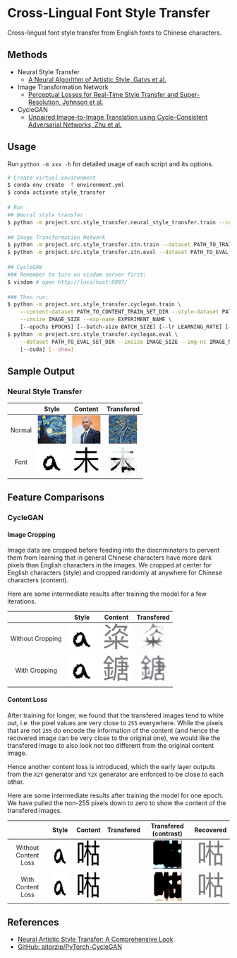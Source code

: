 # Cross-Lingual Font Style Transfer

Cross-lingual font style transfer from English fonts to Chinese characters.

## Methods

- Neural Style Transfer
    - [A Neural Algorithm of Artistic Style, Gatys et al.](https://arxiv.org/pdf/1508.06576v2.pdf)
- Image Transformation Network
    - [Perceptual Losses for Real-Time Style Transfer and Super-Resolution, Johnson et al.](https://arxiv.org/pdf/1603.08155.pdf)
- CycleGAN
    - [Unpaired Image-to-Image Translation using Cycle-Consistent Adversarial Networks, Zhu et al.](https://arxiv.org/pdf/1703.10593.pdf)

## Usage 

Run `python -m xxx -h` for detailed usage of each script and its options.

```bash
# Create virtual environment
$ conda env create -f environment.yml
$ conda activate style_transfer

# Run
## Neural style transfer
$ python -m project.src.style_transfer.neural_style_transfer.train --content PATH_TO_CONTENT_IMAGE --style PATH_TO_STYLE_IMAGE --output PATH_TO_OUTPUT_IMAGE --imsize IMAGE_SIZE --epochs EPOCHS --log-epochs LOG_EPOCHS

## Image Transformation Network 
$ python -m project.src.style_transfer.itn.train --dataset PATH_TO_TRAIN_SET_DIR --style PATH_TO_STYLE_IMAGE --output-model PATH_TO_OUTPUT_MODEL --imsize IMAGE_SIZE --epochs EPOCHS --batch-size BATCH_SIZE --log-epochs LOG_EPOCHS --save-epochs SAVE_EPOCHS
$ python -m project.src.style_transfer.itn.eval --dataset PATH_TO_EVAL_SET_DIR --model PATH_TO_MODEL --imsize IMAGE_SIZE --output-dir OUTPUT_DIR

## CycleGAN 
### Remember to turn on visdom server first:
$ visdom # open http://localhost:8097/

### Then run:
$ python -m project.src.style_transfer.cyclegan.train \
    --content-dataset PATH_TO_CONTENT_TRAIN_SET_DIR --style-dataset PATH_TO_STYLE_TRAIN_SET_DIR \
    --imsize IMAGE_SIZE --exp-name EXPERIMENT_NAME \
    [--epochs EPOCHS] [--batch-size BATCH_SIZE] [--lr LEARNING_RATE] [--decay-epoch DECAY_EPOCH] [--d-steps D_STEPS] [--cuda]
$ python -m project.src.style_transfer.cyclegan.eval \
    --dataset PATH_TO_EVAL_SET_DIR --imsize IMAGE_SIZE --img-nc IMAGE_NUM_CHANNELS --exp-name EXPERIMENT_NAME --epoch EPOCH
    [--cuda] [--show]
```

## Sample Output

### Neural Style Transfer

||Style|Content|Transfered|
|:-:|:-:|:-:|:-:|
|Normal|<img src="img/neural_style_transfer/normal/style.jpg?raw=true" width="64px" height="64px"/>|<img src="img/neural_style_transfer/normal/content.jpg?raw=true" width="64px" height="64px"/>|<img src="img/neural_style_transfer/normal/pastiche.png?raw=true" width="64px" height="64px"/>|
|Font|<img src="img/neural_style_transfer/font/style.png?raw=true" width="64px" height="64px"/>|<img src="img/neural_style_transfer/font/content.png?raw=true" width="64px" height="64px"/>|<img src="img/neural_style_transfer/font/pastiche.png?raw=true" width="64px" height="64px"/>|

## Feature Comparisons

### CycleGAN

#### Image Cropping

Image data are cropped before feeding into the discriminators to pervent them from learning that in general Chinese characters have more dark pixels than English characters in the images. We cropped at center for English characters (style) and cropped randomly at anywhere for Chinese characters (content).

Here are some intermediate results after training the model for a few iterations.

||Style|Content|Transfered|
|:-:|:-:|:-:|:-:|
|Without Cropping|<img src="img/style.png?raw=true" width="64px" height="64px"/>|<img src="img/cyclegan/image_crop/without/original.jpg" width="64px" height="64px"/>|<img src="img/cyclegan/image_crop/without/transfered.jpg" width="64px" height="64px"/>|
|With Cropping|<img src="img/style.png?raw=true" width="64px" height="64px"/>|<img src="img/cyclegan/image_crop/with/original.jpg?raw=true" width="64px" height="64px"/>|<img src="img/cyclegan/image_crop/with/transfered.jpg?raw=true" width="64px" height="64px"/>|

#### Content Loss

After training for longer, we found that the transfered images tend to white out, i.e. the pixel values are very close to `255` everywhere. While the pixels that are not `255` do encode the information of the content (and hence the recovered image can be very close to the original one), we would like the transfered image to also look not too different from the original content image.

Hence another content loss is introduced, which the early layer outputs from the `X2Y` generator and `Y2X` generator are enforced to be close to each other.

Here are some intermediate results after training the model for one epoch. We have pulled the non-255 pixels down to zero to show the content of the transfered images.

||Style|Content|Transfered|Transfered (contrast)|Recovered|
|:-:|:-:|:-:|:-:|:-:|:-:|
|Without Content Loss|<img src="img/style.png?raw=true" width="64px" height="64px"/>|<img src="img/cyclegan/content_loss/original.png" width="64px" height="64px"/>|<img src="img/cyclegan/content_loss/without/transfered.jpg" width="64px" height="64px"/>|<img src="img/cyclegan/content_loss/without/transfered_contrast.jpg" width="64px" height="64px"/>|<img src="img/cyclegan/content_loss/without/recovered.jpg" width="64px" height="64px"/>|
|With Content Loss|<img src="img/style.png?raw=true" width="64px" height="64px"/>|<img src="img/cyclegan/content_loss/original.png?raw=true" width="64px" height="64px"/>|<img src="img/cyclegan/content_loss/with/transfered.jpg?raw=true" width="64px" height="64px"/>|<img src="img/cyclegan/content_loss/with/transfered_contrast.jpg?raw=true" width="64px" height="64px"/>|<img src="img/cyclegan/content_loss/with/recovered.jpg?raw=true" width="64px" height="64px"/>|

## References

- [Neural Artistic Style Transfer: A Comprehensive Look](https://medium.com/artists-and-machine-intelligence/neural-artistic-style-transfer-a-comprehensive-look-f54d8649c199)
- [GitHub: aitorzip/PyTorch-CycleGAN](https://github.com/aitorzip/PyTorch-CycleGAN)
